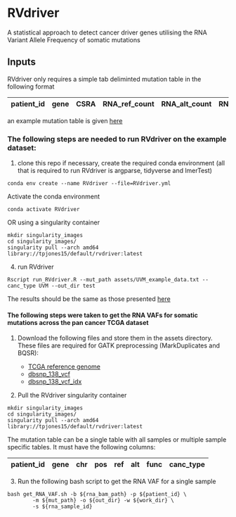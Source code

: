 # RVdriver
A statistical approach to detect cancer driver genes utilising the RNA Variant Allele Frequency of somatic mutations

## Inputs

RVdriver only requires a simple tab deliminted mutation table in the following format

patient_id | gene | CSRA | RNA_ref_count | RNA_alt_count | RNA_VAF | func | canc_type 
----|----|------|-----|------|------|------|------

an example mutation table is given [here](./assets/UVM_example_data.txt)

### The following steps are needed to run RVdriver on the example dataset:
1. clone this repo
if necessary, create the required conda environment (all that is required to run RVdriver is argparse, tidyverse and lmerTest)
```
conda env create --name RVdriver --file=RVdriver.yml
```
Activate the conda environment
```
conda activate RVdriver
```
OR using a singularity container
```
mkdir singularity_images
cd singularity_images/
singularity pull --arch amd64 library://tpjones15/default/rvdriver:latest
```
4. run RVdriver
```
Rscript run_RVdriver.R --mut_path assets/UVM_example_data.txt --canc_type UVM --out_dir test
```
The results should be the same as those presented [here](./test_data_results/UVM_rvdriver_results.csv)

#### The following steps were taken to get the RNA VAFs for somatic mutations across the pan cancer TCGA dataset

1. Download the following files and store them in the assets directory. These files are required for GATK preprocessing (MarkDuplicates and BQSR):
    - [TCGA reference genome](https://gdc.cancer.gov/about-data/gdc-data-processing/gdc-reference-files) 
    - [dbsnp_138_vcf](https://console.cloud.google.com/storage/browser/_details/genomics-public-data/resources/broad/hg38/v0/Homo_sapiens_assembly38.dbsnp138.vcf)
    - [dbsnp_138_vcf_idx](https://console.cloud.google.com/storage/browser/_details/genomics-public-data/resources/broad/hg38/v0/Homo_sapiens_assembly38.dbsnp138.vcf.idx)

2. Pull the RVdriver singularity container
```
mkdir singularity_images
cd singularity_images/
singularity pull --arch amd64 library://tpjones15/default/rvdriver:latest
```    
The mutation table can be a single table with all samples or multiple sample specific tables. It must have the following columns:

patient_id | gene | chr | pos | ref | alt | func | canc_type 
----|----|------|-----|-----|-----|------|-----

3. Run the following bash script to get the RNA VAF for a single sample
```
bash get_RNA_VAF.sh -b ${rna_bam_path} -p ${patient_id} \
        -m ${mut_path} -o ${out_dir} -w ${work_dir} \
        -s ${rna_sample_id}
```
